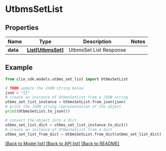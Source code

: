 # UtbmsSetList


## Properties

Name | Type | Description | Notes
------------ | ------------- | ------------- | -------------
**data** | [**List[UtbmsSet]**](UtbmsSet.md) | UtbmsSet List Response | 

## Example

```python
from clio_sdk.models.utbms_set_list import UtbmsSetList

# TODO update the JSON string below
json = "{}"
# create an instance of UtbmsSetList from a JSON string
utbms_set_list_instance = UtbmsSetList.from_json(json)
# print the JSON string representation of the object
print(UtbmsSetList.to_json())

# convert the object into a dict
utbms_set_list_dict = utbms_set_list_instance.to_dict()
# create an instance of UtbmsSetList from a dict
utbms_set_list_from_dict = UtbmsSetList.from_dict(utbms_set_list_dict)
```
[[Back to Model list]](../README.md#documentation-for-models) [[Back to API list]](../README.md#documentation-for-api-endpoints) [[Back to README]](../README.md)


